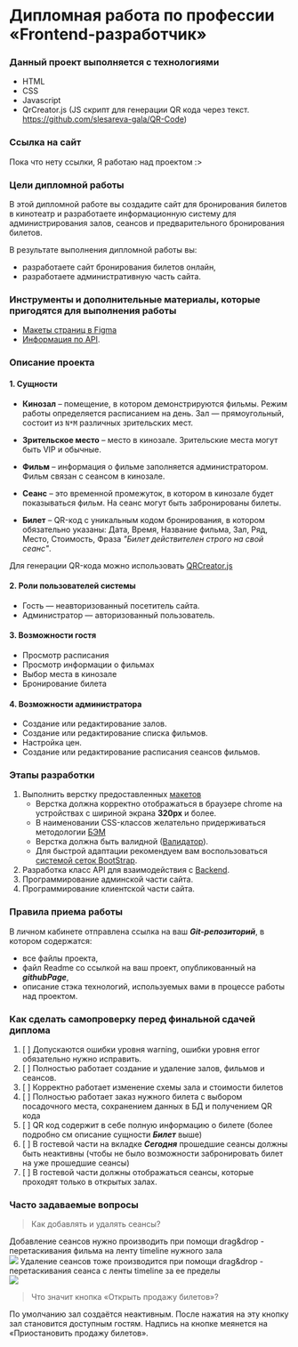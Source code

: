 # Дипломная работа по профессии «Frontend-разработчик»

### Данный проект выполняется с технологиями

- HTML
- CSS
- Javascript
- QrCreator.js (JS скрипт для генерации QR кода через текст. https://github.com/slesareva-gala/QR-Code)

### Ссылка на сайт

Пока что нету ссылки, Я работаю над проектом :>

### Цели дипломной работы

В этой дипломной работе вы создадите сайт для бронирования билетов в кинотеатр и разработаете информационную систему для администрирования залов, сеансов и предварительного бронирования билетов.

В результате выполнения дипломной работы вы:
- разработаете сайт бронирования билетов онлайн,
- разработаете административную часть сайта.

### Инструменты и дополнительные материалы, которые пригодятся для выполнения работы

- [Макеты страниц в Figma](https://www.figma.com/file/zGf2lm7mUBGeXWlZQyf9LH/%D0%94%D0%B8%D0%B7%D0%B0%D0%B9%D0%BD-%D0%BC%D0%B0%D0%BA%D0%B5%D1%82-(1)?type=design&mode=design)
- [Информация по API](./md/api.md).

### Описание проекта

#### 1. Сущности

- **Кинозал** – помещение, в котором демонстрируются фильмы. Режим работы определяется расписанием на день. Зал — прямоугольный, состоит из `N*M` различных зрительских мест.

- **Зрительское место** – место в кинозале. Зрительские места могут быть VIP и обычные.

- **Фильм** – информация о фильме заполняется администратором. Фильм связан с сеансом в кинозале.

- **Сеанс** – это временной промежуток, в котором в кинозале будет показываться фильм. На сеанс могут быть забронированы билеты.

- **Билет**  – QR-код c уникальным кодом бронирования, в котором обязательно указаны: Дата, Время, Название фильма, Зал, Ряд, Место, Стоимость, Фраза _"Билет действителен строго на свой сеанс"_.
  
Для генерации QR-кода можно использовать [QRCreator.js](https://github.com/slesareva-gala/QR-Code)

#### 2. Роли пользователей системы

-   Гость — неавторизованный посетитель сайта.
-   Администратор — авторизованный пользователь.

#### 3. Возможности гостя
-   Просмотр расписания
-   Просмотр информации о фильмах
-   Выбор места в кинозале
-   Бронирование билета

#### 4. Возможности администратора
-   Создание или редактирование залов.
-   Создание или редактирование списка фильмов.
-   Настройка цен.
-   Создание или редактирование расписания сеансов фильмов.

### Этапы разработки

1. Выполнить верстку предоставленных [макетов]((https://www.figma.com/file/BwhoRUEU4ikdbjjxFOrO7v/%D0%94%D0%B8%D0%B7%D0%B0%D0%B9%D0%BD-%D0%BC%D0%B0%D0%BA%D0%B5%D1%82?type=design&node-id=0-1&mode=design&t=j9bYnoV4gt8q03IU-0))  
   * Верстка должна корректно отображаться в браузере chrome на устройствах с шириной экрана **320px** и более.  
   * В наименовании CSS-классов желательно придерживаться методологии [БЭМ](https://ru.bem.info/methodology/quick-start/)
   * Верстка должна быть валидной ([Валидатор](https://validator.w3.org/)). 
   * Для быстрой адаптации рекомендуем вам воспользоваться [системой сеток BootStrap](https://getbootstrap.su/docs/5.0/layout/grid/).
2. Разработка класс API для взаимодействия с [Backend](./md/api.md).
3. Программирование админской части сайта.
4. Программирование клиентской части сайта.

### Правила приема работы

В личном кабинете отправлена ссылка на ваш ***Git-репозиторий***, в котором содержатся:
- все файлы проекта,
- файл Readme со ссылкой на ваш проект, опубликованный на ***githubPage***,
- описание стэка технологий, используемых вами в процессе работы над проектом.

### Как сделать самопроверку перед финальной сдачей диплома
1. [ ] Допускаются ошибки уровня warning, ошибки уровня error обязательно нужно исправить.
2. [ ] Полностью работает создание и удаление залов, фильмов и сеансов.
3. [ ] Корректно работает изменение схемы зала и стоимости билетов
4. [ ] Полностью работает заказ нужного билета с выбором посадочного места, сохранением данных в БД и получением QR кода
5. [ ] QR код содержит в себе полную информацию о билете (более подробно см описание сущности ***Билет*** выше)
6. [ ] В гостевой части на вкладке ***Сегодня*** прошедшие сеансы должны быть неактивны (чтобы не было возможности забронировать билет на уже прошедшие сеансы)
7. [ ] В гостевой части должны отображаться сеансы, которые проходят только в открытых залах.

### Часто задаваемые вопросы

>Как добавлять и удалять сеансы?

Добавление сеансов нужно производить при помощи drag&drop - перетаскивания фильма на ленту timeline нужного зала  
![](md/img/DD_Add.gif)
Удаление сеансов тоже производится при помощи drag&drop - перетаскивания сеанса с  ленты timeline за ее пределы  
![](md/img/DD_Delete.gif)

>Что значит кнопка «Открыть продажу билетов»?  

По умолчанию зал создаётся неактивным. После нажатия на эту кнопку зал становится доступным гостям. Надпись на кнопке меянется на «Приостановить продажу билетов».